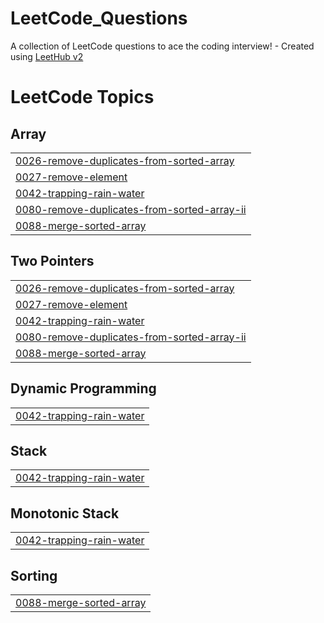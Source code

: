 # LeetCode_Questions
A collection of LeetCode questions to ace the coding interview! - Created using [LeetHub v2](https://github.com/arunbhardwaj/LeetHub-2.0)

<!---LeetCode Topics Start-->
# LeetCode Topics
## Array
|  |
| ------- |
| [0026-remove-duplicates-from-sorted-array](https://github.com/luckymaurya512/LeetCode_Questions/tree/master/0026-remove-duplicates-from-sorted-array) |
| [0027-remove-element](https://github.com/luckymaurya512/LeetCode_Questions/tree/master/0027-remove-element) |
| [0042-trapping-rain-water](https://github.com/luckymaurya512/LeetCode_Questions/tree/master/0042-trapping-rain-water) |
| [0080-remove-duplicates-from-sorted-array-ii](https://github.com/luckymaurya512/LeetCode_Questions/tree/master/0080-remove-duplicates-from-sorted-array-ii) |
| [0088-merge-sorted-array](https://github.com/luckymaurya512/LeetCode_Questions/tree/master/0088-merge-sorted-array) |
## Two Pointers
|  |
| ------- |
| [0026-remove-duplicates-from-sorted-array](https://github.com/luckymaurya512/LeetCode_Questions/tree/master/0026-remove-duplicates-from-sorted-array) |
| [0027-remove-element](https://github.com/luckymaurya512/LeetCode_Questions/tree/master/0027-remove-element) |
| [0042-trapping-rain-water](https://github.com/luckymaurya512/LeetCode_Questions/tree/master/0042-trapping-rain-water) |
| [0080-remove-duplicates-from-sorted-array-ii](https://github.com/luckymaurya512/LeetCode_Questions/tree/master/0080-remove-duplicates-from-sorted-array-ii) |
| [0088-merge-sorted-array](https://github.com/luckymaurya512/LeetCode_Questions/tree/master/0088-merge-sorted-array) |
## Dynamic Programming
|  |
| ------- |
| [0042-trapping-rain-water](https://github.com/luckymaurya512/LeetCode_Questions/tree/master/0042-trapping-rain-water) |
## Stack
|  |
| ------- |
| [0042-trapping-rain-water](https://github.com/luckymaurya512/LeetCode_Questions/tree/master/0042-trapping-rain-water) |
## Monotonic Stack
|  |
| ------- |
| [0042-trapping-rain-water](https://github.com/luckymaurya512/LeetCode_Questions/tree/master/0042-trapping-rain-water) |
## Sorting
|  |
| ------- |
| [0088-merge-sorted-array](https://github.com/luckymaurya512/LeetCode_Questions/tree/master/0088-merge-sorted-array) |
<!---LeetCode Topics End-->